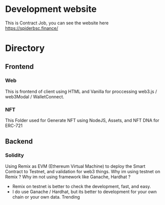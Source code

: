 # Development website
This is Contract Job, you can see the website here https://spiderbsc.finance/

# Directory

## Frontend
### Web
This is frontend of client using HTML and Vanilla for proccessing web3.js / web3Modal / WalletConnect.

### NFT
This Folder used for Generate NFT using NodeJS, Assets, and NFT DNA for ERC-721

## Backend

### Solidity
Using Remix as EVM (Ethereum Virtual Machine) to deploy the Smart Contract to Testnet, and validation for web3 things. Why im using testnet on Remix ? Why im not using framework like Ganache, Hardhat ?

- Remix on testnet is better to check the development, fast, and easy.
- I do use Ganache / Hardhat, but its better to development for your own chain or your own data.
Trending
